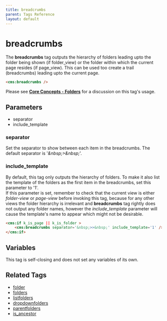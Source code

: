 ```yaml
---
title: breadcrumbs
parent: Tags Reference
layout: default
---
```


# breadcrumbs

The **breadcrumbs** tag outputs the hierarchy of folders leading upto the folder being shown (if folder\_view) or the folder within which the current page resides (if page\_view). This can be used too create a trail (breadcrumbs) leading upto the current page.

```html
<cms:breadcrumbs />
```

Please see [**Core Concepts - Folders**](../concepts/using-folders.html) for a discussion on this tag's usage.

## Parameters

* separator
* include\_template

### separator

Set the separator to show between each item in the breadcrumbs. The default separator is '_&amp;nbsp;&gt;&amp;nbsp;_'.

### include_template

By default, this tag only outputs the hierarchy of folders. To make it also list the template of the folders as the first item in the breadcrumbs, set this parameter to '1'.<br/>
If this parameter is set, remember to check that the current view is either _folder-view_ or _page-view_ before invoking this tag, because for any other views the folder hierarchy is irrelevant and **breadcrumbs** tag rightly does not output any folder names, however the *include\_template* parameter will cause the template's name to appear which might not be desirable.

```html
<cms:if k_is_page || k_is_folder >
    <cms:breadcrumbs separator='&nbsp;>>&nbsp;' include_template='1' />
</cms:if>
```

## Variables

This tag is self-closing and does not set any variables of its own.

## Related Tags

* [folder](./folder.html)
* [folders](./folders.html)
* [listfolders](./listfolders.html)
* [dropdownfolders](./dropdownfolders.html)
* [parentfolders](./parentfolders.html)
* [is\_ancestor](./is_ancestor.html)
